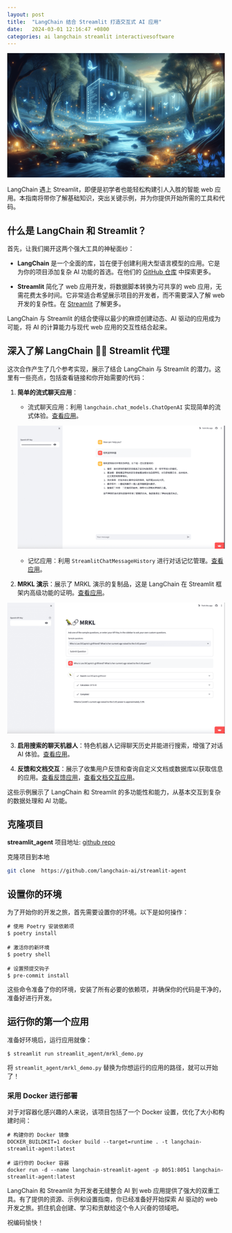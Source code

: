 ```yaml
---
layout: post
title:  "LangChain 结合 Streamlit 打造交互式 AI 应用"
date:   2024-03-01 12:16:47 +0800
categories: ai langchain streamlit interactivesoftware
---
```


![LangChain 结合 Streamlit 打造交互式 AI 应用](https://raw.githubusercontent.com/jamiesun/images/master/default/W88cBu.png)

LangChain 遇上 Streamlit，即便是初学者也能轻松构建引人入胜的智能 web 应用。本指南将带你了解基础知识，突出关键示例，并为你提供开始所需的工具和代码。

## 什么是 LangChain 和 Streamlit？

首先，让我们揭开这两个强大工具的神秘面纱：

- **LangChain** 是一个全面的库，旨在便于创建利用大型语言模型的应用。它是为你的项目添加复杂 AI 功能的首选。在他们的 [GitHub 仓库](https://github.com/langchain/langchain) 中探索更多。

- **Streamlit** 简化了 web 应用开发，将数据脚本转换为可共享的 web 应用，无需花费太多时间。它非常适合希望展示项目的开发者，而不需要深入了解 web 开发的复杂性。在 [Streamlit](https://streamlit.io/) 了解更多。

LangChain 与 Streamlit 的结合使得以最少的麻烦创建动态、AI 驱动的应用成为可能，将 AI 的计算能力与现代 web 应用的交互性结合起来。

## 深入了解 LangChain 🦜️🔗 Streamlit 代理

这次合作产生了几个参考实现，展示了结合 LangChain 与 Streamlit 的潜力。这里有一些亮点，包括查看链接和你开始需要的代码：

1. **简单的流式聊天应用**：
   - 流式聊天应用：利用 `langchain.chat_models.ChatOpenAI` 实现简单的流式体验。[查看应用](https://langchain-streaming-example.streamlit.app/)。

   ![简单的流式聊天应用](https://raw.githubusercontent.com/jamiesun/images/master/default/rOeQGQ.png)

   - 记忆应用：利用 `StreamlitChatMessageHistory` 进行对话记忆管理。[查看应用](https://langchain-st-memory.streamlit.app/)。

2. **MRKL 演示**：展示了 MRKL 演示的复制品，这是 LangChain 在 Streamlit 框架内高级功能的证明。[查看应用](https://langchain-mrkl.streamlit.app)。

![MRKL 演示](https://raw.githubusercontent.com/jamiesun/images/master/default/9XqfMT.png)

3. **启用搜索的聊天机器人**：特色机器人记得聊天历史并能进行搜索，增强了对话 AI 体验。[查看应用](https://langchain-chat-search.streamlit.app/)。

4. **反馈和文档交互**：展示了收集用户反馈和查询自定义文档或数据库以获取信息的应用。[查看反馈应用](https://langsmith-simple-feedback.streamlit.app/)，[查看文档交互应用](https://langchain-document-chat.streamlit.app/)。

这些示例展示了 LangChain 和 Streamlit 的多功能性和能力，从基本交互到复杂的数据处理和 AI 功能。

## 克隆项目

**streamlit_agent** 项目地址: [github repo](https://github.com/langchain-ai/streamlit-agent)

克隆项目到本地

```bash
git clone  https://github.com/langchain-ai/streamlit-agent
```

## 设置你的环境

为了开始你的开发之旅，首先需要设置你的环境。以下是如何操作：

```shell
# 使用 Poetry 安装依赖项
$ poetry install

# 激活你的新环境
$ poetry shell

# 设置预提交钩子
$ pre-commit install
```

这些命令准备了你的环境，安装了所有必要的依赖项，并确保你的代码是干净的，准备好进行开发。

## 运行你的第一个应用

准备好环境后，运行应用就像：

```shell
$ streamlit run streamlit_agent/mrkl_demo.py
```

将 `streamlit_agent/mrkl_demo.py` 替换为你想运行的应用的路径，就可以开始了！

### 采用 Docker 进行部署

对于对容器化感兴趣的人来说，该项目包括了一个 Docker 设置，优化了大小和构建时间：

```shell
# 构建你的 Docker 镜像
DOCKER_BUILDKIT=1 docker build --target=runtime . -t langchain-streamlit-agent:latest

# 运行你的 Docker 容器
docker run -d --name langchain-streamlit-agent -p 8051:8051 langchain-streamlit-agent:latest
```

LangChain 和 Streamlit 为开发者无缝整合 AI 到 web 应用提供了强大的双重工具。有了提供的资源、示例和设置指南，你已经准备好开始探索 AI 驱动的 web 开发之旅。抓住机会创建、学习和贡献给这个令人兴奋的领域吧。

祝编码愉快！
